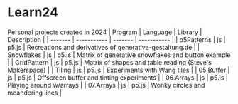 # Learn24
Personal projects created in 2024
| Program | Language | Library | Description |
| ------- | ----------- | ------- | ----------- |
| p5Patterns | js | p5.js | Recreations and derivatives of generative-gestaltung.de | 
| Snowflakes | js | p5.js | Matrix of generative snowflakes and button example |
| GridPattern | js | p5.js | Matrix of shapes and table reading (Steve's Makerspace) |
| Tiling | js | p5.js | Experiments with Wang tiles |
| 05.Buffer | js | p5.js | Offscreen buffer and tinting experiments |
| 06.Arrays | js | p5.js | Playing around w/arrays |
| 07.Arrays | js | p5.js | Wonky circles and meandering lines |
